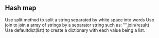 ## Hash map
Use split method to split a string separated by white space into words
Use join to join a array of strings by a separator string such as: "".join(result)
Use defaultdict(list) to create a dictionary with each value being a list.
